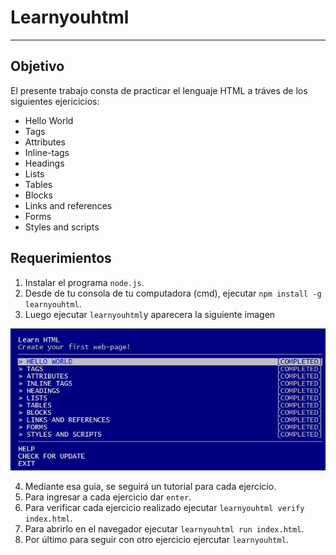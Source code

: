 # Learnyouhtml
***
## Objetivo
El presente trabajo consta de practicar el lenguaje HTML a tráves de los siguientes ejericicios:
* Hello World
* Tags
* Attributes
* Inline-tags
* Headings
* Lists
* Tables
* Blocks
* Links and references
* Forms
* Styles and scripts</a></li>

## Requerimientos
1. Instalar el programa `node.js`.
2. Desde de tu consola de tu computadora (cmd), ejecutar `npm install -g learnyouhtml`.
3. Luego ejecutar `learnyouhtml`y aparecera la siguiente imagen

![learnyouhtml](assets/images/learnyouhtml.JPG)

4. Mediante esa guia, se seguirá un tutorial para cada ejercicio.
5. Para ingresar a cada ejercicio dar `enter`.
6. Para verificar cada ejercicio realizado ejecutar `learnyouhtml verify index.html`.
7. Para abrirlo en el navegador ejecutar `learnyouhtml run index.html`.
8. Por último para seguir con otro ejercicio ejercutar `learnyouhtml`. 
